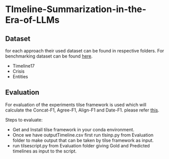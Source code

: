 # TImeline-Summarization-in-the-Era-of-LLMs

## Dataset
for each approach their used dataset can be found in respective folders. For benchmarking dataset can be found [here](https://drive.google.com/drive/folders/1gDAF5QZyCWnF_hYKbxIzOyjT6MSkbQXu?usp=sharing).

- Timeline17
- Crisis
- Entities

## Evaluation
For evaluation of the experiments tilse framework is used which will calculate the Concat-F1, Agree-F1, Align-F1 and Date-F1. please refer [this](https://github.com/smartschat/tilse.git).

Steps to evaluate:
- Get and Install tilse framework in your conda environment.
- Once we have outputTimeline.csv first run tlsinp.py from Evaluation folder to make output that can be taken by tilse framework as input.
- run tilsescript.py from Evaluation folder giving Gold and Predicted timelines as input to the script.